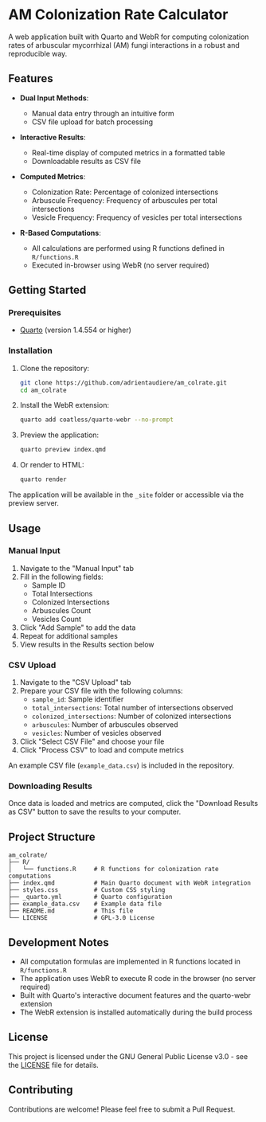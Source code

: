 # AM Colonization Rate Calculator

A web application built with Quarto and WebR for computing colonization rates of arbuscular mycorrhizal (AM) fungi interactions in a robust and reproducible way.

## Features

- **Dual Input Methods**: 
  - Manual data entry through an intuitive form
  - CSV file upload for batch processing
  
- **Interactive Results**:
  - Real-time display of computed metrics in a formatted table
  - Downloadable results as CSV file

- **Computed Metrics**:
  - Colonization Rate: Percentage of colonized intersections
  - Arbuscule Frequency: Frequency of arbuscules per total intersections  
  - Vesicle Frequency: Frequency of vesicles per total intersections
  
- **R-Based Computations**:
  - All calculations are performed using R functions defined in `R/functions.R`
  - Executed in-browser using WebR (no server required)

## Getting Started

### Prerequisites

- [Quarto](https://quarto.org/docs/get-started/) (version 1.4.554 or higher)

### Installation

1. Clone the repository:
   ```bash
   git clone https://github.com/adrientaudiere/am_colrate.git
   cd am_colrate
   ```

2. Install the WebR extension:
   ```bash
   quarto add coatless/quarto-webr --no-prompt
   ```

3. Preview the application:
   ```bash
   quarto preview index.qmd
   ```

4. Or render to HTML:
   ```bash
   quarto render
   ```

The application will be available in the `_site` folder or accessible via the preview server.

## Usage

### Manual Input

1. Navigate to the "Manual Input" tab
2. Fill in the following fields:
   - Sample ID
   - Total Intersections
   - Colonized Intersections
   - Arbuscules Count
   - Vesicles Count
3. Click "Add Sample" to add the data
4. Repeat for additional samples
5. View results in the Results section below

### CSV Upload

1. Navigate to the "CSV Upload" tab
2. Prepare your CSV file with the following columns:
   - `sample_id`: Sample identifier
   - `total_intersections`: Total number of intersections observed
   - `colonized_intersections`: Number of colonized intersections
   - `arbuscules`: Number of arbuscules observed
   - `vesicles`: Number of vesicles observed
3. Click "Select CSV File" and choose your file
4. Click "Process CSV" to load and compute metrics

An example CSV file (`example_data.csv`) is included in the repository.

### Downloading Results

Once data is loaded and metrics are computed, click the "Download Results as CSV" button to save the results to your computer.

## Project Structure

```
am_colrate/
├── R/
│   └── functions.R     # R functions for colonization rate computations
├── index.qmd           # Main Quarto document with WebR integration
├── styles.css          # Custom CSS styling
├── _quarto.yml         # Quarto configuration
├── example_data.csv    # Example data file
├── README.md           # This file
└── LICENSE             # GPL-3.0 License
```

## Development Notes

- All computation formulas are implemented in R functions located in `R/functions.R`
- The application uses WebR to execute R code in the browser (no server required)
- Built with Quarto's interactive document features and the quarto-webr extension
- The WebR extension is installed automatically during the build process

## License

This project is licensed under the GNU General Public License v3.0 - see the [LICENSE](LICENSE) file for details.

## Contributing

Contributions are welcome! Please feel free to submit a Pull Request.
